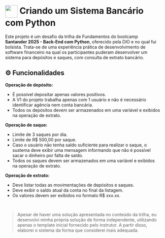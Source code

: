 <h1>
    <a href="https://www.dio.me/">
     <img align="center" width="40px" src="https://hermes.digitalinnovation.one/assets/diome/logo-minimized.png"></a>
    <span> Criando um Sistema Bancário com Python</span>
</h1>

Este projeto é um desafio da trilha de Fundamentos do bootcamp **Santander 2025 - Back-End com Python**, oferecido pela DIO e no qual fui bolsista. Trata-se de uma experiência prática de desenvolvimento de software financeiro na qual os participantes puderam desenvolver um sistema para depósitos e saques, com consulta de extrato bancário.

## ⚙️ Funcionalidades

**Operação de depósito:**
- É possível depositar apenas valores positivos.
- A V1 do projeto trabalha apenas com 1 usuário e não é necessário identificar agência nem conta bancária.
- Todos os depósitos devem ser armazenados em uma variável e exibidos na operação de extrato.

**Operação de saque:**
- Limite de 3 saques por dia.
- Limite de R$ 500,00 por saque.
- Caso o usuário não tenha saldo suficiente para realizar o saque, o sustema deve exibir uma mensagem informando que não é possível sacar o dinheiro por falta de saldo.
- Todos os saques devem ser armazenados em uma variável e exibidos na operação de extrato.

**Operação de extrato:**
- Deve listar todas as movimentações de depósitos e saques.
- Deve exibir o saldo atual da conta no final da listagem.
- Os valores devem ser exibidos no formato R$ xxx.xx.

<br>
   
> Apesar de haver uma solução apresentada no conteúdo da trilha, eu desenvolvi minha própria solução de forma independente, utilizando apenas o template inicial fornecido pelo instrutor. A partir disso, elaborei o sistema da forma que considerei mais adequada.